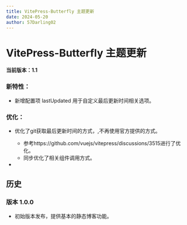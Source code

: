 ```yaml
---
title: VitePress-Butterfly 主题更新
date: 2024-05-20
author: 57Darling02
---
```

# VitePress-Butterfly 主题更新
**当前版本：1.1**
### 新特性：
- 新增配置项 lastUpdated 用于自定义最后更新时间相关选项。

### 优化：
- 优化了git获取最后更新时间的方式，,不再使用官方提供的方式。
    - 参考https://github.com/vuejs/vitepress/discussions/3515进行了优化。
    - 同步优化了相关组件调用方式。

- 
## 历史

### 版本 1.0.0

- 初始版本发布，提供基本的静态博客功能。